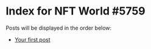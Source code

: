 # Index for NFT World #5759
Posts will be displayed in the order below:

- [Your first post](./001-first.md)


